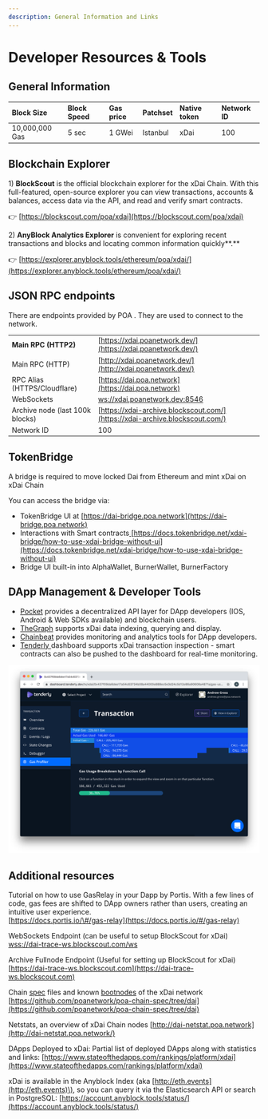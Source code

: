 ```yaml
---
description: General Information and Links
---
```


# Developer Resources & Tools

## General Information

| Block Size | Block Speed | Gas price | Patchset | Native token | Network ID |
| :--- | :--- | :--- | :--- | :--- | :--- |
| 10,000,000 Gas | 5 sec | 1 GWei | Istanbul | xDai | 100 |

## Blockchain Explorer

1\) **BlockScout** is the official blockchain explorer for the xDai Chain. With this full-featured, open-source explorer you can view transactions, accounts & balances, access data via the API, and read and verify smart contracts.

👉 [https://blockscout.com/poa/xdai](https://blockscout.com/poa/xdai)

2\) **AnyBlock Analytics Explorer** is convenient for exploring recent transactions and blocks and locating common information quickly**.**

👉 [https://explorer.anyblock.tools/ethereum/poa/xdai/](https://explorer.anyblock.tools/ethereum/poa/xdai/)

## JSON RPC endpoints

There are endpoints provided by POA . They are used to connect to the network.

|  |  |
| :--- | :--- |
| **Main RPC \(HTTP2\)** | [https://xdai.poanetwork.dev/](https://xdai.poanetwork.dev/) |
| Main RPC \(HTTP\) | [http://xdai.poanetwork.dev/](http://xdai.poanetwork.dev/) |
| RPC Alias \(HTTPS/Cloudflare\) | [https://dai.poa.network](https://dai.poa.network) |
| WebSockets | [ws://xdai.poanetwork.dev:8546](ws://xdai.poanetwork.dev:8546) |
| Archive node \(last 100k blocks\) | [https://xdai-archive.blockscout.com/](https://xdai-archive.blockscout.com/) |
| Network ID | 100 |

## TokenBridge

A bridge is required to move locked Dai from Ethereum and mint xDai on xDai Chain

You can access the bridge via:

* TokenBridge UI at [https://dai-bridge.poa.network](https://dai-bridge.poa.network)
* Interactions with Smart contracts[ ](https://docs.tokenbridge.net/xdai-bridge/how-to-use-xdai-bridge-without-ui)[https://docs.tokenbridge.net/xdai-bridge/how-to-use-xdai-bridge-without-ui](https://docs.tokenbridge.net/xdai-bridge/how-to-use-xdai-bridge-without-ui)
* Bridge UI built-in into AlphaWallet, BurnerWallet, BurnerFactory

## DApp Management & Developer Tools

* [Pocket](https://www.pokt.network/) provides a decentralized API layer for DApp developers \(IOS, Android & Web SDKs available\) and blockchain users.
* [TheGraph](https://thegraph.com) supports xDai data indexing, querying and display.
* [Chainbeat](https://chainbeat.io/) provides monitoring and analytics tools for DApp developers. 
* [Tenderly ](https://tenderly.dev/)dashboard supports xDai transaction inspection - smart contracts can also be pushed to the dashboard for real-time monitoring.

![Tenderly Dashboard Gas Profiler example](../.gitbook/assets/tenderly.png)

## **Additional resources**

Tutorial on how to use GasRelay in your Dapp by Portis. With a few lines of code, gas fees are shifted to DApp owners rather than users, creating an intuitive user experience.  
[https://docs.portis.io/\#/gas-relay](https://docs.portis.io/#/gas-relay)

WebSockets Endpoint \(can be useful to setup BlockScout for xDai\)  
[wss://dai-trace-ws.blockscout.com/ws](wss://dai-trace-ws.blockscout.com/ws)

Archive Fullnode Endpoint \(Useful for setting up BlockScout for xDai\)  
[https://dai-trace-ws.blockscout.com](https://dai-trace-ws.blockscout.com)

Chain [spec](https://github.com/poanetwork/poa-chain-spec/blob/dai/spec.json) files and known [bootnodes](https://github.com/poanetwork/poa-chain-spec/blob/dai/bootnodes.txt) of the xDai network  
[https://github.com/poanetwork/poa-chain-spec/tree/dai](https://github.com/poanetwork/poa-chain-spec/tree/dai)

Netstats, an overview of xDai Chain nodes [http://dai-netstat.poa.network](http://dai-netstat.poa.network/)

DApps Deployed to xDai: Partial list of deployed DApps along with statistics and links: [https://www.stateofthedapps.com/rankings/platform/xdai](https://www.stateofthedapps.com/rankings/platform/xdai)

xDai is available in the Anyblock Index \(aka [http://eth.events](http://eth.events)\), so you can query it via the Elasticsearch API or search in PostgreSQL: [https://account.anyblock.tools/status/](https://account.anyblock.tools/status/)

